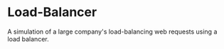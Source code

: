 # Load-Balancer
A simulation of a large company's load-balancing web requests using a load balancer.
